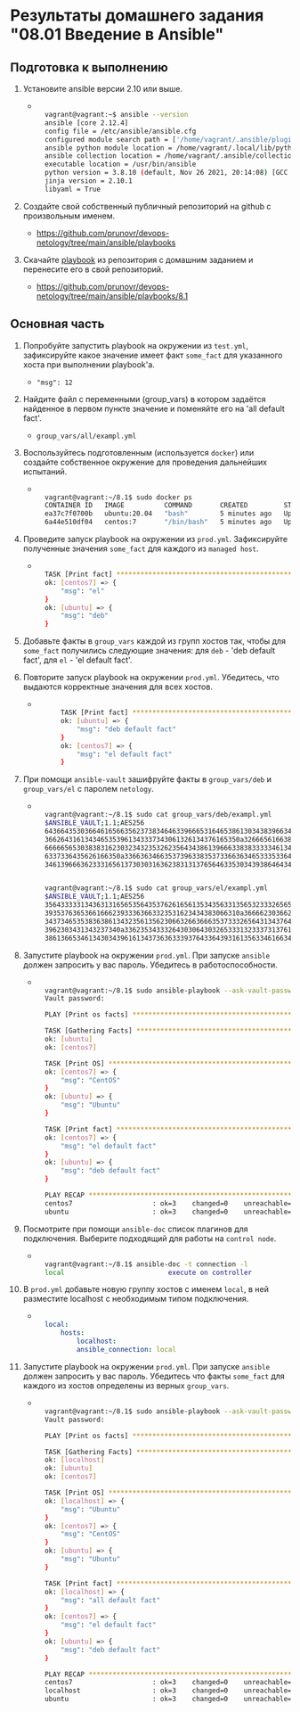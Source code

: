 # Результаты домашнего задания "08.01 Введение в Ansible"

## Подготовка к выполнению

1. Установите ansible версии 2.10 или выше.

    - ```bash

        vagrant@vagrant:~$ ansible --version
        ansible [core 2.12.4]
        config file = /etc/ansible/ansible.cfg
        configured module search path = ['/home/vagrant/.ansible/plugins/modules', '/usr/share/ansible/plugins/modules']
        ansible python module location = /home/vagrant/.local/lib/python3.8/site-packages/ansible
        ansible collection location = /home/vagrant/.ansible/collections:/usr/share/ansible/collections
        executable location = /usr/bin/ansible
        python version = 3.8.10 (default, Nov 26 2021, 20:14:08) [GCC 9.3.0]
        jinja version = 2.10.1
        libyaml = True

      ```

2. Создайте свой собственный публичный репозиторий на github с произвольным именем.
    - <https://github.com/prunovr/devops-netology/tree/main/ansible/playbooks>
3. Скачайте [playbook](./playbook/) из репозитория с домашним заданием и перенесите его в свой репозиторий.
    - <https://github.com/prunovr/devops-netology/tree/main/ansible/playbooks/8.1>

## Основная часть

1. Попробуйте запустить playbook на окружении из `test.yml`, зафиксируйте какое значение имеет факт `some_fact` для указанного хоста при выполнении playbook'a.
    - `"msg": 12`
2. Найдите файл с переменными (group_vars) в котором задаётся найденное в первом пункте значение и поменяйте его на 'all default fact'.
    - `group_vars/all/exampl.yml`
3. Воспользуйтесь подготовленным (используется `docker`) или создайте собственное окружение для проведения дальнейших испытаний.

    - ```bash

        vagrant@vagrant:~/8.1$ sudo docker ps
        CONTAINER ID   IMAGE          COMMAND       CREATED         STATUS          PORTS     NAMES
        ea37c7f0700b   ubuntu:20.04   "bash"        5 minutes ago   Up 21 seconds             ubuntu
        6a44e510df04   centos:7       "/bin/bash"   5 minutes ago   Up 5 minutes              centos7

      ```

4. Проведите запуск playbook на окружении из `prod.yml`. Зафиксируйте полученные значения `some_fact` для каждого из `managed host`.

    - ```bash

        TASK [Print fact] ******************************************************************************************************
        ok: [centos7] => {
            "msg": "el"
        }
        ok: [ubuntu] => {
            "msg": "deb"
        }

      ```

5. Добавьте факты в `group_vars` каждой из групп хостов так, чтобы для `some_fact` получились следующие значения: для `deb` - 'deb default fact', для `el` - 'el default fact'.
6. Повторите запуск playbook на окружении `prod.yml`. Убедитесь, что выдаются корректные значения для всех хостов.

    - ```bash

            TASK [Print fact] ******************************************************************************************************
            ok: [ubuntu] => {
                "msg": "deb default fact"
            }
            ok: [centos7] => {
                "msg": "el default fact"
            }

        ```

7. При помощи `ansible-vault` зашифруйте факты в `group_vars/deb` и `group_vars/el` с паролем `netology`.

    - ```bash

        vagrant@vagrant:~/8.1$ sudo cat group_vars/deb/exampl.yml
        $ANSIBLE_VAULT;1.1;AES256
        64366435303664616566356237383464633966653164653861303438396634343937636637376139
        3662643161343465353961343337343061326134376165350a326665616638633264666464393132
        66666565303838316230323432353262356434386139666338383333346134383430313064373461
        6337336435626166350a336636346635373963383537336636346533353364663035666166636266
        34613966636233316561373030316362383131376564633530343938646434373030


        vagrant@vagrant:~/8.1$ sudo cat group_vars/el/exampl.yml
        $ANSIBLE_VAULT;1.1;AES256
        35643333313436313165653564353762616561353435633135653233326565333337306237656566
        3935376365366166623933363663323531623434383066310a366662303662643134383636626439
        34373465353836386134323561356230663266366635373332656431343764386335336135343435
        3962303431343237340a336235343332643030643032653331323337313761363434613763346134
        38613665346134303439616134373636333937643364393161356334616634653262

      ```

8. Запустите playbook на окружении `prod.yml`. При запуске `ansible` должен запросить у вас пароль. Убедитесь в работоспособности.

    - ```bash

        vagrant@vagrant:~/8.1$ sudo ansible-playbook --ask-vault-password site.yml -i inventory/prod.yml
        Vault password:

        PLAY [Print os facts] *************************************************************************************************

        TASK [Gathering Facts] ************************************************************************************************
        ok: [ubuntu]
        ok: [centos7]

        TASK [Print OS] ******************************************************************************************************
        ok: [centos7] => {
            "msg": "CentOS"
        }
        ok: [ubuntu] => {
            "msg": "Ubuntu"
        }

        TASK [Print fact] *****************************************************************************************************
        ok: [centos7] => {
            "msg": "el default fact"
        }
        ok: [ubuntu] => {
            "msg": "deb default fact"
        }

        PLAY RECAP ***********************************************************************************************************
        centos7                    : ok=3    changed=0    unreachable=0    failed=0    skipped=0    escued=0    ignored=0
        ubuntu                     : ok=3    changed=0    unreachable=0    failed=0    skipped=0    escued=0    ignored=0

      ```

9. Посмотрите при помощи `ansible-doc` список плагинов для подключения. Выберите подходящий для работы на `control node`.

    - ```bash

        vagrant@vagrant:~/8.1$ ansible-doc -t connection -l
        local                          execute on controller

      ```

10. В `prod.yml` добавьте новую группу хостов с именем  `local`, в ней разместите localhost с необходимым типом подключения.

    - ```YAML

        local:
            hosts:
                localhost:
                ansible_connection: local

      ```

11. Запустите playbook на окружении `prod.yml`. При запуске `ansible` должен запросить у вас пароль. Убедитесь что факты `some_fact` для каждого из хостов определены из верных `group_vars`.

    - ```bash

        vagrant@vagrant:~/8.1$ sudo ansible-playbook --ask-vault-password site.yml -i inventory/prod.yml
        Vault password:

        PLAY [Print os facts] **********************************************************************************************************************************************************************

        TASK [Gathering Facts] *********************************************************************************************************************************************************************
        ok: [localhost]
        ok: [ubuntu]
        ok: [centos7]

        TASK [Print OS] ****************************************************************************************************************************************************************************
        ok: [localhost] => {
            "msg": "Ubuntu"
        }
        ok: [centos7] => {
            "msg": "CentOS"
        }
        ok: [ubuntu] => {
            "msg": "Ubuntu"
        }

        TASK [Print fact] **************************************************************************************************************************************************************************
        ok: [localhost] => {
            "msg": "all default fact"
        }
        ok: [centos7] => {
            "msg": "el default fact"
        }
        ok: [ubuntu] => {
            "msg": "deb default fact"
        }

        PLAY RECAP *********************************************************************************************************************************************************************************
        centos7                    : ok=3    changed=0    unreachable=0    failed=0    skipped=0    rescued=0    ignored=0
        localhost                  : ok=3    changed=0    unreachable=0    failed=0    skipped=0    rescued=0    ignored=0
        ubuntu                     : ok=3    changed=0    unreachable=0    failed=0    skipped=0    rescued=0    ignored=0

      ```
